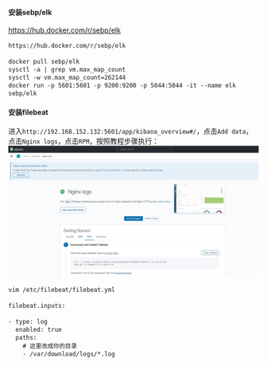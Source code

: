 #### 安装sebp/elk
https://hub.docker.com/r/sebp/elk
```
https://hub.docker.com/r/sebp/elk

docker pull sebp/elk
sysctl -a | grep vm.max_map_count
sysctl -w vm.max_map_count=262144
docker run -p 5601:5601 -p 9200:9200 -p 5044:5044 -it --name elk sebp/elk

```

#### 安装filebeat
进入`http://192.168.152.132:5601/app/kibana_overview#/`，点击`Add data`，点击`Nginx logs`，点击`RPM`，按照教程步骤执行：
![](../images/filebeat安装.jpg)
```
vim /etc/filebeat/filebeat.yml

filebeat.inputs:

- type: log 
  enabled: true
  paths:
    # 这里改成你的目录
    - /var/download/logs/*.log
```

